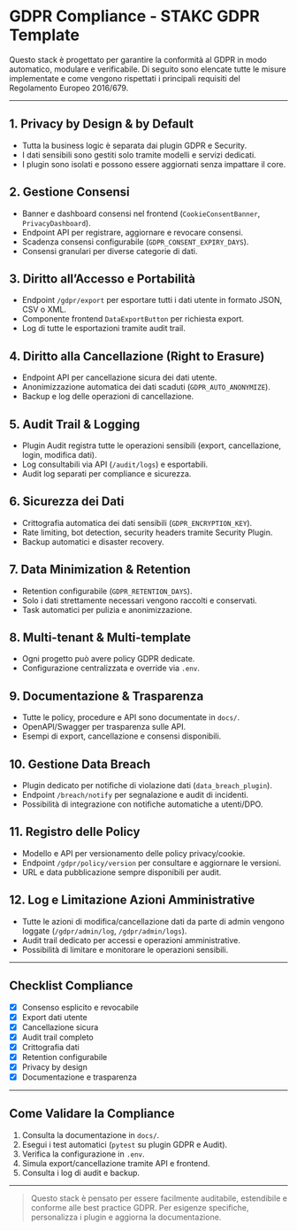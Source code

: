 # GDPR Compliance - STAKC GDPR Template

Questo stack è progettato per garantire la conformità al GDPR in modo automatico, modulare e verificabile. Di seguito sono elencate tutte le misure implementate e come vengono rispettati i principali requisiti del Regolamento Europeo 2016/679.

---

## 1. Privacy by Design & by Default

- Tutta la business logic è separata dai plugin GDPR e Security.
- I dati sensibili sono gestiti solo tramite modelli e servizi dedicati.
- I plugin sono isolati e possono essere aggiornati senza impattare il core.

## 2. Gestione Consensi

- Banner e dashboard consensi nel frontend (`CookieConsentBanner`, `PrivacyDashboard`).
- Endpoint API per registrare, aggiornare e revocare consensi.
- Scadenza consensi configurabile (`GDPR_CONSENT_EXPIRY_DAYS`).
- Consensi granulari per diverse categorie di dati.

## 3. Diritto all’Accesso e Portabilità

- Endpoint `/gdpr/export` per esportare tutti i dati utente in formato JSON, CSV o XML.
- Componente frontend `DataExportButton` per richiesta export.
- Log di tutte le esportazioni tramite audit trail.

## 4. Diritto alla Cancellazione (Right to Erasure)

- Endpoint API per cancellazione sicura dei dati utente.
- Anonimizzazione automatica dei dati scaduti (`GDPR_AUTO_ANONYMIZE`).
- Backup e log delle operazioni di cancellazione.

## 5. Audit Trail & Logging

- Plugin Audit registra tutte le operazioni sensibili (export, cancellazione, login, modifica dati).
- Log consultabili via API (`/audit/logs`) e esportabili.
- Audit log separati per compliance e sicurezza.

## 6. Sicurezza dei Dati

- Crittografia automatica dei dati sensibili (`GDPR_ENCRYPTION_KEY`).
- Rate limiting, bot detection, security headers tramite Security Plugin.
- Backup automatici e disaster recovery.

## 7. Data Minimization & Retention

- Retention configurabile (`GDPR_RETENTION_DAYS`).
- Solo i dati strettamente necessari vengono raccolti e conservati.
- Task automatici per pulizia e anonimizzazione.

## 8. Multi-tenant & Multi-template

- Ogni progetto può avere policy GDPR dedicate.
- Configurazione centralizzata e override via `.env`.

## 9. Documentazione & Trasparenza

- Tutte le policy, procedure e API sono documentate in `docs/`.
- OpenAPI/Swagger per trasparenza sulle API.
- Esempi di export, cancellazione e consensi disponibili.

## 10. Gestione Data Breach

- Plugin dedicato per notifiche di violazione dati (`data_breach_plugin`).
- Endpoint `/breach/notify` per segnalazione e audit di incidenti.
- Possibilità di integrazione con notifiche automatiche a utenti/DPO.

## 11. Registro delle Policy

- Modello e API per versionamento delle policy privacy/cookie.
- Endpoint `/gdpr/policy/version` per consultare e aggiornare le versioni.
- URL e data pubblicazione sempre disponibili per audit.

## 12. Log e Limitazione Azioni Amministrative

- Tutte le azioni di modifica/cancellazione dati da parte di admin vengono loggate (`/gdpr/admin/log`, `/gdpr/admin/logs`).
- Audit trail dedicato per accessi e operazioni amministrative.
- Possibilità di limitare e monitorare le operazioni sensibili.

---

## Checklist Compliance

- [x] Consenso esplicito e revocabile
- [x] Export dati utente
- [x] Cancellazione sicura
- [x] Audit trail completo
- [x] Crittografia dati
- [x] Retention configurabile
- [x] Privacy by design
- [x] Documentazione e trasparenza

---

## Come Validare la Compliance

1. Consulta la documentazione in `docs/`.
2. Esegui i test automatici (`pytest` su plugin GDPR e Audit).
3. Verifica la configurazione in `.env`.
4. Simula export/cancellazione tramite API e frontend.
5. Consulta i log di audit e backup.

---

> Questo stack è pensato per essere facilmente auditabile, estendibile e conforme alle best practice GDPR. Per esigenze specifiche, personalizza i plugin e aggiorna la documentazione.
